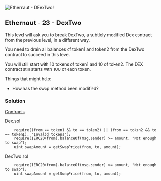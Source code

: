 ![Ethernaut - DEexTwo!](https://ethernaut.openzeppelin.com/imgs/BigLevel23.svg)

## Ethernaut - 23 - DexTwo

This level will ask you to break DexTwo, a subtlely modified Dex contract from the previous level, in a different way.

You need to drain all balances of token1 and token2 from the DexTwo contract to succeed in this level.

You will still start with 10 tokens of token1 and 10 of token2. The DEX contract still starts with 100 of each token.

Things that might help:
- How has the swap method been modified?

### Solution
[Contracts](./23-DexTwo/)

Dex.sol
```
    require((from == token1 && to == token2) || (from == token2 && to == token1), "Invalid tokens");
    require(IERC20(from).balanceOf(msg.sender) >= amount, "Not enough to swap");
    uint swapAmount = getSwapPrice(from, to, amount);
```
DexTwo.sol
```
    require(IERC20(from).balanceOf(msg.sender) >= amount, "Not enough to swap");
    uint swapAmount = getSwapPrice(from, to, amount);
```
